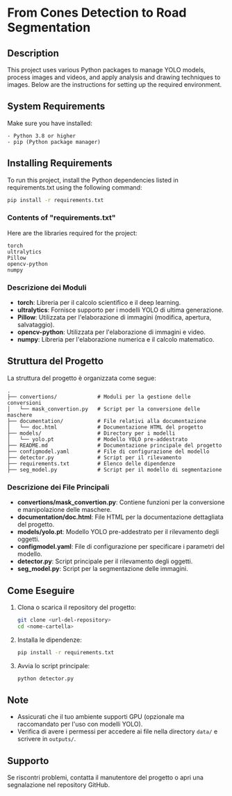 # From Cones Detection to Road Segmentation

## Description

This project uses various Python packages to manage YOLO models, process images and videos, and apply analysis and drawing techniques to images. Below are the instructions for setting up the required environment.

## System Requirements

Make sure you have installed:

    - Python 3.8 or higher
    - pip (Python package manager)

## Installing Requirements

To run this project, install the Python dependencies listed in requirements.txt using the following command:

```bash
pip install -r requirements.txt
```

### Contents of "requirements.txt"

Here are the libraries required for the project:

```
torch
ultralytics
Pillow
opencv-python
numpy
```

### Descrizione dei Moduli

- **torch**: Libreria per il calcolo scientifico e il deep learning.
- **ultralytics**: Fornisce supporto per i modelli YOLO di ultima generazione.
- **Pillow**: Utilizzata per l'elaborazione di immagini (modifica, apertura, salvataggio).
- **opencv-python**: Utilizzata per l'elaborazione di immagini e video.
- **numpy**: Libreria per l'elaborazione numerica e il calcolo matematico.

## Struttura del Progetto
La struttura del progetto è organizzata come segue:

```
.
├── convertions/             # Moduli per la gestione delle conversioni
│   └── mask_convertion.py   # Script per la conversione delle maschere
├── documentation/           # File relativi alla documentazione
│   └── doc.html             # Documentazione HTML del progetto
├── models/                  # Directory per i modelli
│   └── yolo.pt              # Modello YOLO pre-addestrato
├── README.md                # Documentazione principale del progetto
├── configmodel.yaml         # File di configurazione del modello
├── detector.py              # Script per il rilevamento
├── requirements.txt         # Elenco delle dipendenze
├── seg_model.py             # Script per il modello di segmentazione
```

### Descrizione dei File Principali

- **convertions/mask_convertion.py**: Contiene funzioni per la conversione e manipolazione delle maschere.
- **documentation/doc.html**: File HTML per la documentazione dettagliata del progetto.
- **models/yolo.pt**: Modello YOLO pre-addestrato per il rilevamento degli oggetti.
- **configmodel.yaml**: File di configurazione per specificare i parametri del modello.
- **detector.py**: Script principale per il rilevamento degli oggetti.
- **seg_model.py**: Script per la segmentazione delle immagini.

## Come Eseguire
1. Clona o scarica il repository del progetto:

   ```bash
   git clone <url-del-repository>
   cd <nome-cartella>
   ```

2. Installa le dipendenze:

   ```bash
   pip install -r requirements.txt
   ```

3. Avvia lo script principale:

   ```bash
   python detector.py
   ```

## Note
- Assicurati che il tuo ambiente supporti GPU (opzionale ma raccomandato per l'uso con modelli YOLO).
- Verifica di avere i permessi per accedere ai file nella directory `data/` e scrivere in `outputs/`.

## Supporto
Se riscontri problemi, contatta il manutentore del progetto o apri una segnalazione nel repository GitHub.
